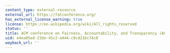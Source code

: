 ```yaml
---
content_type: external-resource
external_url: https://fatconference.org/
has_external_license_warning: true
license: https://en.wikipedia.org/wiki/All_rights_reserved
status: ''
title: ACM conference on Fairness, Accountability, and Transparency (ACM FAccT\*)
uid: e4ea05ed-23de-45c2-a444-c9cd21bc74c0
wayback_url: ''
---
```

